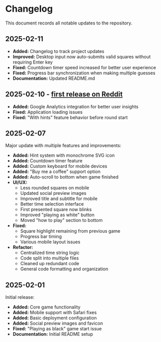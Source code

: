 # Changelog

This document records all notable updates to the repository.

## 2025-02-11
- **Added:** Changelog to track project updates
- **Improved:** Desktop input now auto-submits valid squares without requiring Enter key
- **Fixed:** Countdown timer speed increased for better user experience
- **Fixed:** Progress bar synchronization when making multiple guesses
- **Documentation:** Updated README.md

## 2025-02-10 - [first release on Reddit](https://www.reddit.com/r/chess/comments/1img7j4/i_built_a_chess_notation_trainer_how_fast_can_you/)
- **Added:** Google Analytics integration for better user insights
- **Fixed:** Application loading issues
- **Fixed:** "With hints" feature behavior before round start

## 2025-02-07
Major update with multiple features and improvements:
- **Added:** Hint system with monochrome SVG icon
- **Added:** Countdown timer feature
- **Added:** Custom keyboard for mobile devices
- **Added:** "Buy me a coffee" support option
- **Added:** Auto-scroll to bottom when game finished
- **UI/UX:**
  - Less rounded squares on mobile
  - Updated social preview images
  - Improved title and subtitle for mobile
  - Better time selection interface
  - First presented square now blinks
  - Improved "playing as white" button
  - Moved "how to play" section to bottom
- **Fixed:**
  - Square highlight remaining from previous game
  - Progress bar timing
  - Various mobile layout issues
- **Refactor:**
  - Centralized time string logic
  - Code split into multiple files
  - Cleaned up redundant code
  - General code formatting and organization

## 2025-02-01
Initial release:
- **Added:** Core game functionality
- **Added:** Mobile support with Safari fixes
- **Added:** Basic deployment configuration
- **Added:** Social preview images and favicon
- **Fixed:** "Playing as black" game start issue
- **Documentation:** Initial README setup 